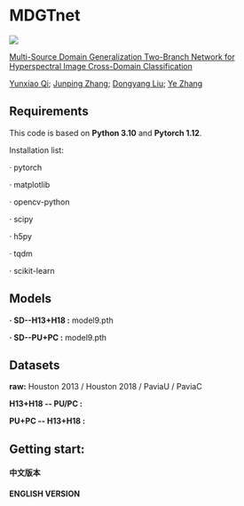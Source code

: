 # MDGTnet

<img src="C:\Users\cherry\Desktop\FIG 1.png" >

[Multi-Source Domain Generalization Two-Branch Network for Hyperspectral Image Cross-Domain Classification](https://ieeexplore.ieee.org/document/10410893)

[Yunxiao Qi](https://ieeexplore.ieee.org/author/37090046528); [Junping Zhang](https://ieeexplore.ieee.org/author/37293675400); [Dongyang Liu](https://ieeexplore.ieee.org/author/37089208447); [Ye Zhang](https://ieeexplore.ieee.org/author/37279965600)

## Requirements

This code is based on **Python 3.10** and **Pytorch 1.12**.

Installation list:

· pytorch 

· matplotlib

· opencv-python

· scipy

· h5py

· tqdm

· scikit-learn

## Models

**· SD--H13+H18 :** model9.pth

**· SD--PU+PC :** model9.pth

## Datasets

**raw:** Houston 2013 / Houston 2018 / PaviaU / PaviaC

**H13+H18 -- PU/PC :**

**PU+PC -- H13+H18 :**

## Getting start:

#### 中文版本

#### ENGLISH VERSION














